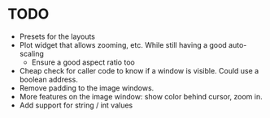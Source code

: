 #  TODO
 
- Presets for the layouts
- Plot widget that allows zooming, etc. While still having a good auto-scaling
    - Ensure  a good aspect ratio too
- Cheap check for caller code to know if a window is visible. Could use a boolean address.
- Remove padding to the image windows.
- More features on the image window: show color behind cursor, zoom in.
- Add support for string / int values   
